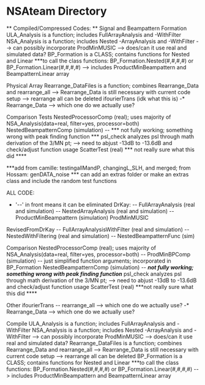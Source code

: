 # NSAteam Directory
** Compiled/Compressed Codes: **
  Signal and Beampattern Formation
    ULA_Analysis is a function; includes FullArrayAnalysis and -WithFilter 
    NSA_Analysis is a function; includes Nested -ArrayAnalysis and -WithFilter
                    --> can possibly incorporate ProdMinMUSIC
                    --> does/can it use real and simulated data?
    BP_Formation is a CLASS; contains functions for Nested and Linear
                  ***to call the class functions: BP_Formation.Nested(#,#,#,#) or BP_Formation.Linear(#,#,#,#)
                    --> includes ProductMinBeampattern and BeampatternLinear array

  Physical Array
    Rearrange_DataFiles is a function; combines Rearrange_Data and rearrange_all
                                       --> Rearrange_Data is still necessary with current code setup 
                                       --> rearrange all can be deleted
    ifourierTrans  (idk what this is)
    -* Rearrange_Data  --> which one do we actually use?

  Comparison Tests
    NestedProcessorComp (real); uses majority of NSA_Analysis(data=real, filter=yes, processor=both) 
    NestedBeampatternComp (simulation) -- *** not fully working; something wrong with peak finding function ***
    psl_check analyzes psl through math derivation of the 3/MN pt; 
                --> need to abjust -13dB to -13.6dB and check/adjust function usage
    ScatterTest (real) *** not really sure what this did ****
    
  ***add from camille: testingallMandP, changingL_SLH, and merged; from Hossam: genDATA_noise
  *** can add an extras folder or make an extras class and include the random test functions



ALL CODE:
 * '--' in front means it can be eliminated
DrKay:
  -- FullArrayAnalysis (real and simulation) 
  -- NestedArrayAnalysis (real and simulation)
  -- ProductMinBeampattern (simulation)
  ProdMinMUSIC
  
RevisedFromDrKay
  -- FullArrayAnalysisWithFilter (real and simulation)
  -- NestedWithFiltering (real and simulation)
  -- NestedBeampatternFunc (sim)

Comparison
  NestedProcessorComp (real); uses majority of NSA_Analysis(data=real, filter=yes, processor=both) 
  -- ProdMinBPComp (simulation) -- just simplified function arguments; incorporated in BP_Formation
  NestedBeampatternComp (simulation) -- ***not fully working; something wrong with peak finding function***
  psl_check analyzes psl through math derivation of the 3/MN pt; 
              --> need to abjust -13dB to -13.6dB and check/adjust function usage
  ScatterTest (real) ***not really sure what this did ****

Other
  ifourierTrans
  -- rearrange_all   --> which one do we actually use?
  -* Rearrange_Data  --> which one do we actually use?
  
Compile
  ULA_Analysis is a function; includes FullArrayAnalysis and -WithFilter 
  NSA_Analysis is a function; includes Nested -ArrayAnalysis and -WithFilter
                  --> can possibly incorporate ProdMinMUSIC
                  --> does/can it use real and simulated data?
  Rearrange_DataFiles is a function; combines Rearrange_Data and rearrange_all
                                     --> Rearrange_Data is still necessary with current code setup 
                                     --> rearrange all can be deleted
  BP_Formation is a CLASS; contains functions for Nested and Linear
                ***to call the class functions: BP_Formation.Nested(#,#,#,#) or BP_Formation.Linear(#,#,#,#)
                  --> includes ProductMinBeampattern and BeampatternLinear array
